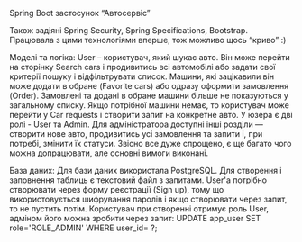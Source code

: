Spring Boot застосунок “Автосервіс”

Також задіяні Spring Security, Spring Specifications, Bootstrap. Працювала з цими технологіями вперше, тож можливо щось “криво” :)

Моделі та логіка:
User – користувач, який шукає авто. Він може перейти на сторінку Search cars і продивитись всі автомобілі 
або задати свої критерії пошуку і відфільтрувати список. Машини, які зацікавили він може додати в обране (Favorite cars) або одразу оформити замовлення (Order).
Замовлені та додані в обране машини більше не показуються у загальному списку.
Якщо потрібної машини немає, то користувач може перейти у Car requests і створити запит на конкретне авто. 
У юзера є дві ролі - User та Admin. Для адміністратора доступні інші розділи — створити нове авто, продивитись усі 
замовлення та запити і, при потребі, змінити їх статуси. Звісно все дуже спрощено, є ще багато чого можна допрацювати, але основні вимоги виконані.

База даних:
Для бази даних використала PostgreSQL. Для створення і заповнення таблиць є текстовий файл з запитами. 
User'а потрібно створювати через форму реєстрації (Sign up), тому що використовується шифрування паролів 
і якщо створювати через запит, то не пустить потім. Користувач при створенні отримує роль User, 
адміном його можна зробити через запит: UPDATE app_user SET role='ROLE_ADMIN' WHERE user_id= ?;
